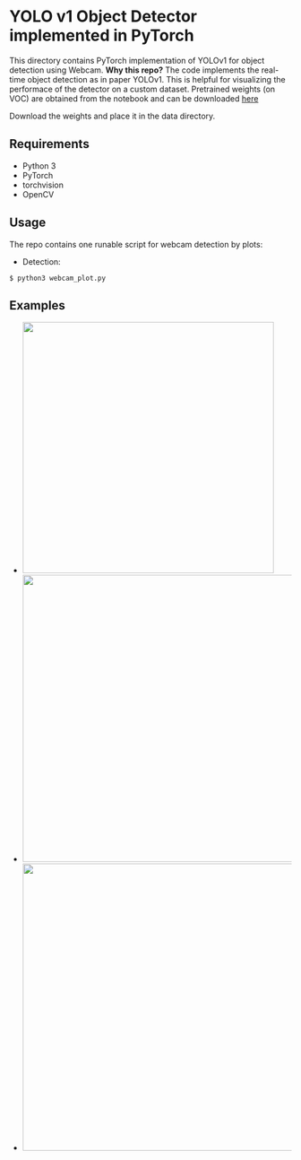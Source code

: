 # YOLO v1 Object Detector implemented in PyTorch
This directory contains PyTorch implementation of YOLOv1 for object detection using Webcam.
__Why this repo?__ The code implements the real-time object detection as in paper YOLOv1. This is helpful for visualizing the performace of the detector on a custom dataset. Pretrained weights (on VOC) are obtained from the notebook and can be downloaded [here](https://drive.google.com/file/d/10BOPY6z9PCRUYvu3csjp6_cweTrZqptk/view?usp=sharing)

Download the weights and place it in the data directory.
## Requirements
- Python 3
- PyTorch
- torchvision
- OpenCV

## Usage
The repo contains one runable script for webcam detection by plots:
- Detection:
```
$ python3 webcam_plot.py
```

## Examples
- <img src="https://github.com/godwinrayanc/pytorch-yolov1-webcam/predictions/dining.png" width="448" height="448">

- <img src="https://github.com/mmalotin/pytorch-yolov3/blob/master/predictions/traffic_prediction.jpg?raw=true" width="512" height="512">

- <img src="https://github.com/mmalotin/pytorch-yolov3/blob/master/predictions/dog_prediction.jpg?raw=true" width="612" height="512">
